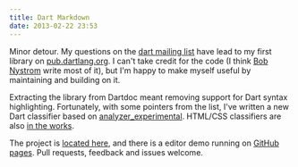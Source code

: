 ```yaml
---
title: Dart Markdown
date: 2013-02-22 23:53
---
```


Minor detour. My questions on the [dart mailing list][list] have lead to my 
first library on [pub.dartlang.org][pub]. I can't take credit for the code (I 
think [Bob Nystrom][munificent] write most of it), but I'm happy to make 
myself useful by maintaining and building on it.

Extracting the library from Dartdoc meant removing support for Dart syntax 
highlighting. Fortunately, with some pointers from the list, I've written a 
new Dart classifier based on [analyzer_experimental][analyzer]. HTML/CSS 
classifiers are also [in the works][classifiers].

The project is [located here][project], and there is a editor demo running 
on [GitHub pages][demo]. Pull requests, feedback and issues welcome.

[list]: https://groups.google.com/a/dartlang.org/forum/#!topic/misc/q79EMVtD2Xg
[munificent]: https://github.com/munificent
[pub]: http://pub.dartlang.org/packages/markdown
[analyzer]: http://pub.dartlang.org/packages/analyzer_experimental
[project]: http://github.com/dpeek/dart-markdown
[demo]: http://dpeek.github.com/dart-markdown
[classifiers]: https://github.com/dpeek/dart-markdown/tree/feature/classify-html